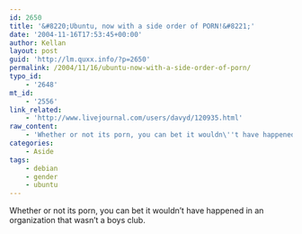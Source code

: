 ```yaml
---
id: 2650
title: '&#8220;Ubuntu, now with a side order of PORN!&#8221;'
date: '2004-11-16T17:53:45+00:00'
author: Kellan
layout: post
guid: 'http://lm.quxx.info/?p=2650'
permalink: /2004/11/16/ubuntu-now-with-a-side-order-of-porn/
typo_id:
    - '2648'
mt_id:
    - '2556'
link_related:
    - 'http://www.livejournal.com/users/davyd/120935.html'
raw_content:
    - 'Whether or not its porn, you can bet it wouldn\''t have happened in an organization that wasn\''t a boys club.'
categories:
    - Aside
tags:
    - debian
    - gender
    - ubuntu
---
```


Whether or not its porn, you can bet it wouldn’t have happened in an organization that wasn’t a boys club.